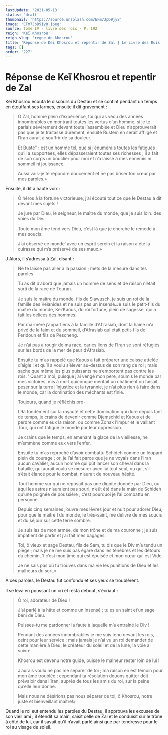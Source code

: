 ```yaml
---
lastUpdate: '2021-05-13'
status: 'draft'
thumbnail: 'https://source.unsplash.com/EFm7JpD9jy8'
image: 'EFm7JpD9jy8.jpeg'
source: tome IV - livre des rois - P. 192
reign: 'Keï Khosrou'
reign-slug: 'regne-de-khosrou'
title: 'Réponse de Keï Khosrou et repentir de Zal | Le Livre des Rois | Shâhnâmeh'
tags: []
order: '227'
---
```


# Réponse de Keï Khosrou et repentir de Zal

Keï Khosrou écouta le discours du Destau et se contint pendant un temps en étouffant ses larmes, ensuite il dit gravement :

> Ô Zal, homme plein d’expérience, toi qui as vécu des années innombrables en montrant toutes les vertus d’un homme, si je te parlais sévèrement devant toute l’assemblée et Dieu n’approuverait pas que je te traitasse durement, ensuite Rustem en serait affligé et l’Iran aurait à souffrir de sa douleur.
>
> Et Buste" : est un homme tel, que si j’énumérais toutes les fatigues qu’il a supportées, elles dépasseraient toutes ses richesses ; il a fait de son corps un bouclier pour moi et n’a laissé à mes ennemis ni sommeil ni jouissance.
>
> Aussi vais-je te répondre doucement et ne pas briser ton cœur par mes paroles.»

Ensuite, il dit à haute voix :

> Ô héros à la fortune victorieuse, j’ai écouté tout ce que le Destau a dit devant mes sujets !
>
> Je jure par Dieu, le seigneur, le maître du monde, que je suis loin. des voies du Div.
>
> Toute mon âme tend vers Dieu, c’est là que je cherche le remède à mes soucis.
>
> J’ai observé ce monde’ avec un esprit serein et la raison a été la cuirasse qui m’a préservé de ses maux.»

J Alors, il s’adressa à Zal, disant :

> Ne te laisse pas aller à la passion ; mets de la mesure dans tes paroles.
>
> Tu as dit d’abord que jamais un homme de sens et de raison n’était sorti de la race de Touran.
>
> Je suis le maître du monde, fils de Siawusch, je suis un roi de la famille des Keïanides et ne suis pas un insensé.Je suis le petit-fils du maître du monde, Keï’Kaous, du roi fortuné, plein de sagesse, qui a fait les délices des hommes.
>
> Par ma-mère j’appartiens à la famille d’Af’rasiab, dont la haine m’a privé de la faim et du sommeil, d’Afrasiab qui était petit-fils de Feridoun et fils de Pescheng.
>
> Je n’ai pas à rougir de ma race, carles lions de l’Iran se sont réfugiés sur les bords de la mer de peur d’Afrasiab.
>
> Ensuite tu m’as rappelé que Kaous a fait préparer une caisse attelée d’aigle : et qu’il a voulu s’élever au-dessus de son rang de roi ; mais sache que même les plus puissants ne s’emportent pas contre les rois. ’ Quant à moi, puisque j’ai vengé mon père, soumis le monde par mes victoires, mis à mort quiconque méritait un châtiment ou faisait peser sur la terre l’injustice et la tyrannie, je n’ai plus rien à faire dans le monde, car la domination des méchants est finie.
>
> Toujours, quand je réfléchis pro-
>
> L9à fondément sur la royauté et cette domination qui dure depuis tant de temps, je crains de devenir comme Djemschid et Kaous et de perdre comme eux la raison, ou comme Zohak l’impur et le vaillant Tour, qui ont fatigué le monde par leur oppression.
>
> Je crains que le temps, en amenant la glace de la vieillesse, ne m’emmène comme eux vers l’enfer.
>
> Ensuite tu m’as reproché d’avoir combattu Schideh comme un léopard plein de courage ; or, je l’ai fait parce que je ne voyais dans l’Iran aucun caValier, aucun homme qui pût lancer son cheval dans la bataille, qui aurait voulu se mesurer avec lui tout seul, ou qui, s’il s’était élancé pour le combat, n’aurait de nouveau hésité.
>
> Tout homme sur qui ne reposait pas une dignité donnée par Dieu, ou àqui les astres n’auraient pas souri, n’eût été dans la main de Schideh qu’une poignée de poussière ; c’est pourquoi je l’ai combattu en personne.
>
> Depuis cinq semaines j’ouvre mes lèvres jour et nuit pour adorer Dieu, pour que le maître I du monde, le très-saint, me délivre de mes soucis et du séjour sur cette terre sombre.
>
> Je suis las de mon armée, de mon trône et de ma couronne ; je suis impatient de partir et j’ai fait mes bagages.
>
> Toi, ô vieux et sage Destau, fils de Sam, tu dis que le Div m’a tendu un piège ; mais je ne me suis pas égaré dans les ténèbres et les détours du chemin, ’I c’est mon âme qui est épuisée et mon cœur qui est Vide.
>
> Je ne sais pas où tu trouves dans ma vie les punitions de Dieu et les malheurs du sort.»

À ces paroles, le Destau fut confondu et ses yeux se troublèrent.

Il se leva en poussant un cri et resta debout, s’écriaut :

> Ô roi, adorateur de Dieu !
>
> J’ai parlé à la hâte et comme un insensé ; tu es un saint et’un sage béni de Dieu.
>
> Puisses-tu me pardonner la faute à laquelle m’a entraîné le Div !
>
> Pendant des années innombrables je me suis tenu devant les rois, ceint pour leur service ; mais jamais je n’ai vu un roi demander de cette manière à Dieu, le créateur du soleil et de la lune, la voie à suivre.
>
> Khosrou est devenu notre guide, puisse le malheur rester loin de lui !
>
> J’aurais voulu ne pas me séparer de toi ; ma raison en est témoin pour mon âme troublée ; cependant ta résolution douons quitter doit prévaloir dans l’Iran, auprès de tous les amis du roi, sur la peine qu’elle leur donne.
>
> Mais nous ne désirions pas nous séparer de toi, ô Khosrou, notre juste et bienveillant maître!»

Quand le roi eut entendu les paroles du Destau, il approuva les excuses de son vieil ami ; il étendit sa main, saisit celle de Zal et le conduisit sur le trône à côté de lui, car il savait qu’il n’avait parlé ainsi que par tendresse pour le roi au visage de soleil.
